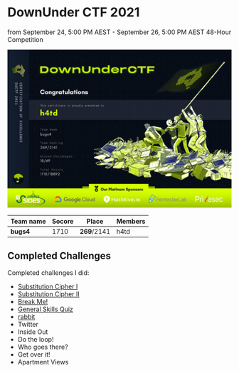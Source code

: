 # DownUnder CTF 2021
from September 24, 5:00 PM AEST - September 26, 5:00 PM AEST
48-Hour Competition

![Certificate](ductf-certificate.jpg)

| Team name | Socore | Place    | Members |
| --------- | ------ | -------- | ------- |
| **bugs4**     | 1710   | **269**/2141 | h4td    |

## Completed Challenges
Completed challenges I did:
* [Substitution Cipher I](Crypto/README.md)
* [Substitution Cipher II](Crypto/README.md)
* [Break Me!](Crypto/README.md)
* [General Skills Quiz](misc/README.md)
* [rabbit](misc/README.md)
* Twitter
* Inside Out
* Do the loop!
* Who goes there?
* Get over it!
* Apartment Views